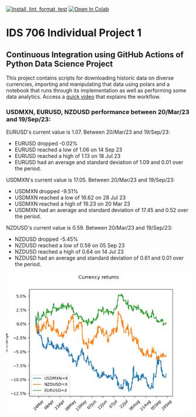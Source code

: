 [![Install, lint, format, test](https://github.com/nogibjj/JCB_project1/actions/workflows/ci.yml/badge.svg)](https://github.com/nogibjj/JCB_project1/actions/workflows/ci.yml)
<a target="_blank" href="https://colab.research.google.com/github/nogibjj/JCB_project1/blob/2afaf6a0b6c81049a06f7606ff4dc52a3ddb22d4/src/yf_currencies_nb.ipynb">
  <img src="https://colab.research.google.com/assets/colab-badge.svg" alt="Open In Colab"/>
</a>

# IDS 706 Individual Project 1

## Continuous Integration using GitHub Actions of Python Data Science Project

This project contains scripts for downloading historic data on diverse currencies, importing and manipulating that data using polars and a notebook that runs through its implementation as well as performing some data analytics. Access a [quick video](https://youtu.be/68yXpxzG0Ds) that explains the workflow.


### USDMXN, EURUSD, NZDUSD performance between 20/Mar/23 and 19/Sep/23:

EURUSD's current value is 1.07.
Between 20/Mar/23 and 19/Sep/23:
- EURUSD dropped -0.02%
- EURUSD reached a low of 1.06 on 14 Sep 23
- EURUSD reached a high of 1.13 on 18 Jul 23
- EURUSD had an average and standard deviation of 1.09 and 0.01 over the period.

USDMXN's current value is 17.05.
Between 20/Mar/23 and 19/Sep/23:
- USDMXN dropped -9.51%
- USDMXN reached a low of 16.62 on 28 Jul 23
- USDMXN reached a high of 19.23 on 20 Mar 23
- USDMXN had an average and standard deviation of 17.45 and 0.52 over the period.

NZDUSD's current value is 0.59.
Between 20/Mar/23 and 19/Sep/23:
- NZDUSD dropped -5.45%
- NZDUSD reached a low of 0.59 on 05 Sep 23
- NZDUSD reached a high of 0.64 on 14 Jul 23
- NZDUSD had an average and standard deviation of 0.61 and 0.01 over the period.

![Currency returns](https://github.com/nogibjj/JCB_project1/blob/main/src/currency_returns.png)
